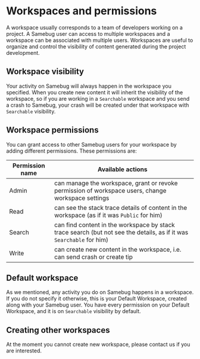 # Workspaces and permissions

A workspace usually corresponds to a team of developers working on a project. A Samebug user can access to multiple workspaces and a workspace can be associated with multiple users. Workspaces are useful to organize and control the visibility of content generated during the project development.

## Workspace visibility

Your activity on Samebug will always happen in the workspace you specified. When you create new content it will inherit the visibility of the workspace, so if you are working in a `Searchable` workspace and you send a crash to Samebug, your crash will be created under that workspace with `Searchable` visibility.

## Workspace permissions

You can grant access to other Samebug users for your workspace by adding different permissions. These permissions are:

| Permission name | Available actions |
|---|---|
| Admin  | can manage the workspace, grant or revoke permission of workspace users, change workspace settings |
| Read   | can see the stack trace details of content in the workspace (as if it was `Public` for him) |
| Search | can find content in the workspace by stack trace search (but not see the details, as if it was `Searchable` for him) |
| Write  | can create new content in the workspace, i.e. can send crash or create tip |

## Default workspace

As we mentioned, any activity you do on Samebug happens in a workspace. If you do not specify it otherwise, this is your Default Workspace, created along with your Samebug user. You have every permission on your Default Workspace, and it is on `Searchable` visibility by default.

## Creating other workspaces

At the moment you cannot create new workspace, please contact us if you are interested.
